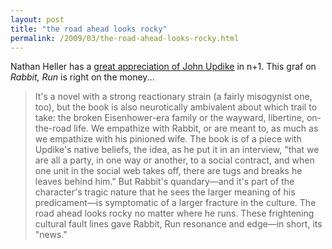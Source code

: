 ```yaml
---
layout: post
title: "the road ahead looks rocky"
permalink: /2009/03/the-road-ahead-looks-rocky.html
---
```


<p>Nathan Heller has a <a href="http://nplusonemag.com/reporter">great appreciation of John Updike</a> in n+1.  This graf on <em>Rabbit, Run</em> is right on the money...</p>

<blockquote>
  <p>It's a novel with a strong reactionary strain (a fairly misogynist one, too), but the book is also neurotically ambivalent about which trail to take: the broken Eisenhower-era family or the wayward, libertine, on-the-road life. We empathize with Rabbit, or are meant to, as much as we empathize with his pinioned wife. The book is of a piece with Updike's native beliefs, the idea, as he put it in an interview, "that we are all a party, in one way or another, to a social contract, and when one unit in the social web takes off, there are tugs and breaks he leaves behind him." But Rabbit's quandary—and it's part of the character's tragic nature that he sees the larger meaning of his predicament—is symptomatic of a larger fracture in the culture. The road ahead looks rocky no matter where he runs. These frightening cultural fault lines gave Rabbit, Run resonance and edge—in short, its "news."</p>
</blockquote>



